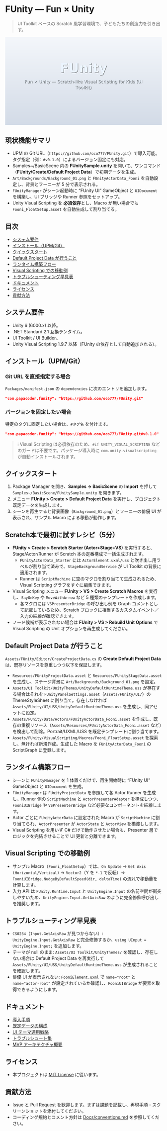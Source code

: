 # FUnity — Fun × Unity

> UI Toolkit ベースの Scratch 風学習環境で、子どもたちの創造力を引き出す。

![FUnity overview](docs/images/readme-hero.png)

## 現状機能サマリ
- UPM の Git URL（`https://github.com/oco777/FUnity.git`）で導入可能。タグ指定（例：`#v0.1.0`）によるバージョン固定にも対応。
- Samples~/BasicScene 内の **FUnitySample.unity** を開いて、ワンコマンド（**FUnity/Create/Default Project Data**）で初期データを生成。
- `Art/Backgrounds/Background_01.png` と `FUnityActorData_Fooni` を自動設定し、背景とフーニーが 5 分で表示される。
- `FUnityManager` がシーン起動時に “FUnity UI” GameObject と `UIDocument` を構築し、UI ブリッジや Runner 参照をセットアップ。
- Unity Visual Scripting を **必須依存**とし、Macro が無い場合でも `Fooni_FloatSetup.asset` を自動生成して割り当てる。

## 目次
- [システム要件](#システム要件)
- [インストール（UPM/Git）](#インストールupmgit)
- [クイックスタート](#クイックスタート)
- [Default Project Data が行うこと](#default-project-data-が行うこと)
- [ランタイム構築フロー](#ランタイム構築フロー)
- [Visual Scripting での移動例](#visual-scripting-での移動例)
- [トラブルシューティング早見表](#トラブルシューティング早見表)
- [ドキュメント](#ドキュメント)
- [ライセンス](#ライセンス)
- [貢献方法](#貢献方法)

## システム要件
- Unity 6 (6000.x) 以降。
- .NET Standard 2.1 互換ランタイム。
- UI Toolkit / UI Builder。
- Unity Visual Scripting 1.9.7 以降（FUnity の依存として自動追加される）。

## インストール（UPM/Git）
### Git URL を直接指定する場合
`Packages/manifest.json` の `dependencies` に次のエントリを追加します。

```json
"com.papacoder.funity": "https://github.com/oco777/FUnity.git"
```

### バージョンを固定したい場合
特定のタグに固定したい場合は、`#タグ名` を付けます。

```json
"com.papacoder.funity": "https://github.com/oco777/FUnity.git#v0.1.0"
```

> ℹ️ Visual Scripting は必須依存のため、`#if UNITY_VISUAL_SCRIPTING` などのガードは不要です。パッケージ導入時に `com.unity.visualscripting` が自動インストールされます。

## クイックスタート
1. Package Manager を開き、**Samples → BasicScene** の **Import** を押して `Samples~/BasicScene/FUnitySample.unity` を開きます。
2. メニュー **FUnity > Create > Default Project Data** を実行し、プロジェクト既定データを生成します。
3. シーンを再生すると背景画像（`Background_01.png`）とフーニーの俳優 UI が表示され、サンプル Macro による移動が動作します。

## Scratch本で最初に試すレシピ（5分）
- **FUnity > Create > Scratch Starter (Actor+Stage+VS)** を実行すると、Stage/Actor/Runner が Scratch 本の定番構成で一括生成されます。
  - `FUnityActorData_Starter` には `ActorElement.uxml/uss` と吹き出し用ラベルが割り当て済みで、`StageBackgroundService` が UI Toolkit の背景に適用されます。
  - Runner は `ScriptMachine` に空のマクロを割り当てて生成されるため、Visual Scripting グラフをすぐに編集できます。
- Visual Scripting メニュー **FUnity > VS > Create Scratch Macros** を実行し、`SayOnKey` や `MoveWithArrow` など 5 種類のテンプレートを作成します。
  - 各マクロには `VSPresenterBridge` の呼び出し例を Graph コメントとして記載しているため、Scratch ブロックに相当するカスタムイベント／入力の結線が確認できます。
- ノード候補が表示されない場合は **FUnity > VS > Rebuild Unit Options** で Visual Scripting の Unit オプションを再生成してください。

## Default Project Data が行うこと
`Assets/FUnity/Editor/CreateProjectData.cs` の **Create Default Project Data** は、既存リソースを尊重しつつ以下を保証します。
- `Resources/FUnityProjectData.asset` と `Resources/FUnityStageData.asset` を生成し、ステージ背景に `Art/Backgrounds/Background_01.png` を設定。
- `Assets/UI Toolkit/UnityThemes/UnityDefaultRuntimeTheme.uss` が存在する場合はそれを `FUnityPanelSettings.asset`（`Assets/FUnity/UI/`）の ThemeStyleSheet に割り当て。存在しなければ `Assets/FUnity/UI/USS/UnityDefaultRuntimeTheme.uss` を生成し、同アセットに設定。
- `Assets/FUnity/Data/Actors/FUnityActorData_Fooni.asset` を作成し、既存の重複リソース（`Assets/Resources/FUnityActorData_Fooni.asset` など）を検出して削除。Portrait/UXML/USS を既定テンプレートに割り当てます。
- `Assets/FUnity/VisualScripting/Macros/Fooni_FloatSetup.asset` を探索し、無ければ新規作成。生成した Macro を `FUnityActorData_Fooni` の ScriptGraph に登録します。

## ランタイム構築フロー
- シーンに `FUnityManager` を 1 体置くだけで、再生開始時に “FUnity UI” GameObject と `UIDocument` を生成。
- `FUnityManager` は `FUnityProjectData` を参照して各 Actor Runner を生成し、Runner 側の `ScriptMachine` と `ActorPresenterAdapter` を構成しつつ、`FooniUIBridge` や `VSPresenterBridge` など必要なコンポーネントを結線します。
- Actor ごとに `FUnityActorData` に設定された Macro が `ScriptMachine` に割り当てられ、`ActorPresenter` が `ActorState` と `ActorView` を橋渡しします。
- Visual Scripting を用いず C# だけで動作させたい場合も、Presenter 層でロジックを完結させることで UI 更新と分離できます。

## Visual Scripting での移動例
- サンプル Macro（`Fooni_FloatSetup`）では、`On Update` → `Get Axis (Horizontal/Vertical)` → `Vector2`（Y を `*-1` で反転）→ `FooniUIBridge.NudgeByDefaultSpeed(dir, deltaTime)` の流れで移動量を計算します。
- 入力 API は `FUnity.Runtime.Input` と `UnityEngine.Input` の名前空間が衝突しやすいため、`UnityEngine.Input.GetAxisRaw` のように完全修飾呼び出しを推奨します。

## トラブルシューティング早見表
- `CS0234`（`Input.GetAxisRaw` が見つからない）: `UnityEngine.Input.GetAxisRaw` と完全修飾するか、`using UInput = UnityEngine.Input;` を追加します。
- テーマが null のまま: `Assets/UI Toolkit/UnityThemes/` を確認し、存在しない場合は Default Project Data を再実行して `Assets/FUnity/UI/USS/UnityDefaultRuntimeTheme.uss` が生成されることを確認します。
- 俳優 UI が表示されない: `FooniElement.uxml` で `name="root"` と `name="actor-root"` が設定されているか確認し、`FooniUIBridge` が要素を取得できるようにします。

## ドキュメント
- [導入手順](Docs/setup.md)
- [既定データの構成](Docs/data-defaults.md)
- [UI テーマ適用戦略](Docs/ui-theme.md)
- [トラブルシュート集](Docs/troubleshooting.md)
- [MVP アーキテクチャ概要](Docs/mvp-overview.md)

## ライセンス
- 本プロジェクトは [MIT License](LICENSE.md) に従います。

## 貢献方法
- Issue と Pull Request を歓迎します。まずは課題を記載し、再現手順・スクリーンショットを添付してください。
- コーディング規約とコメント方針は [Docs/conventions.md](Docs/conventions.md) を参照してください。
